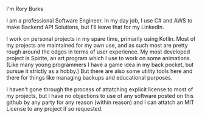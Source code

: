 I'm Rory Burks

I am a professional Software Engineer.  In my day job, I use C# and AWS to make Backend API Solutions, but I'll leave that for my LinkedIn.

I work on personal projects in my spare time, primarily using Kotlin.  Most of my projects are maintained for my own use, and as such most are pretty rough around the edges in terms of user experience.  My most developed project is Spirite, an art program which I use to work on some animations.  (Like many young programmers I have a game idea in my back pocket, but pursue it strictly as a hobby.)  But there are also some utility tools here and there for things like managing backups and educational purposes.

I haven't gone through the process of attatching explicit license to most of my projects, but I have no objections to use of any software posted on this github by any party for any reason (within reason) and I can attatch an MIT License to any project if so requested. 
